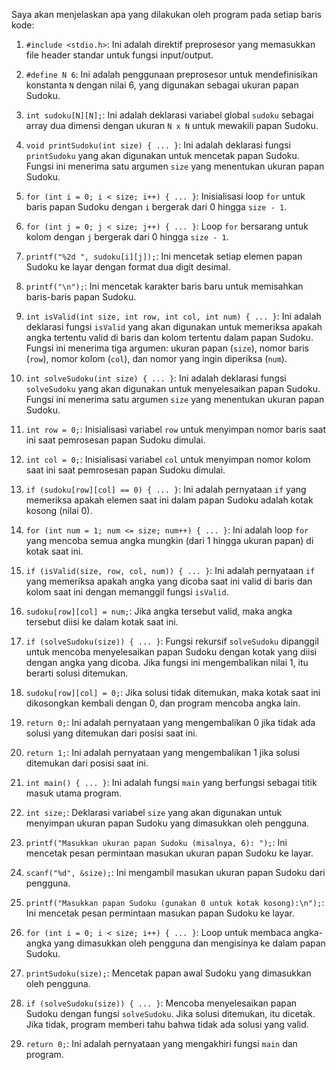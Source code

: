 Saya akan menjelaskan apa yang dilakukan oleh program pada setiap baris kode:

1. `#include <stdio.h>`: Ini adalah direktif preprosesor yang memasukkan file header standar untuk fungsi input/output.

2. `#define N 6`: Ini adalah penggunaan preprosesor untuk mendefinisikan konstanta `N` dengan nilai 6, yang digunakan sebagai ukuran papan Sudoku.

3. `int sudoku[N][N];`: Ini adalah deklarasi variabel global `sudoku` sebagai array dua dimensi dengan ukuran `N x N` untuk mewakili papan Sudoku.

4. `void printSudoku(int size) { ... }`: Ini adalah deklarasi fungsi `printSudoku` yang akan digunakan untuk mencetak papan Sudoku. Fungsi ini menerima satu argumen `size` yang menentukan ukuran papan Sudoku.

5. `for (int i = 0; i < size; i++) { ... }`: Inisialisasi loop `for` untuk baris papan Sudoku dengan `i` bergerak dari 0 hingga `size - 1`.

6. `for (int j = 0; j < size; j++) { ... }`: Loop `for` bersarang untuk kolom dengan `j` bergerak dari 0 hingga `size - 1`.

7. `printf("%2d ", sudoku[i][j]);`: Ini mencetak setiap elemen papan Sudoku ke layar dengan format dua digit desimal.

8. `printf("\n");`: Ini mencetak karakter baris baru untuk memisahkan baris-baris papan Sudoku.

9. `int isValid(int size, int row, int col, int num) { ... }`: Ini adalah deklarasi fungsi `isValid` yang akan digunakan untuk memeriksa apakah angka tertentu valid di baris dan kolom tertentu dalam papan Sudoku. Fungsi ini menerima tiga argumen: ukuran papan (`size`), nomor baris (`row`), nomor kolom (`col`), dan nomor yang ingin diperiksa (`num`).

10. `int solveSudoku(int size) { ... }`: Ini adalah deklarasi fungsi `solveSudoku` yang akan digunakan untuk menyelesaikan papan Sudoku. Fungsi ini menerima satu argumen `size` yang menentukan ukuran papan Sudoku.

11. `int row = 0;`: Inisialisasi variabel `row` untuk menyimpan nomor baris saat ini saat pemrosesan papan Sudoku dimulai.

12. `int col = 0;`: Inisialisasi variabel `col` untuk menyimpan nomor kolom saat ini saat pemrosesan papan Sudoku dimulai.

13. `if (sudoku[row][col] == 0) { ... }`: Ini adalah pernyataan `if` yang memeriksa apakah elemen saat ini dalam papan Sudoku adalah kotak kosong (nilai 0).

14. `for (int num = 1; num <= size; num++) { ... }`: Ini adalah loop `for` yang mencoba semua angka mungkin (dari 1 hingga ukuran papan) di kotak saat ini.

15. `if (isValid(size, row, col, num)) { ... }`: Ini adalah pernyataan `if` yang memeriksa apakah angka yang dicoba saat ini valid di baris dan kolom saat ini dengan memanggil fungsi `isValid`.

16. `sudoku[row][col] = num;`: Jika angka tersebut valid, maka angka tersebut diisi ke dalam kotak saat ini.

17. `if (solveSudoku(size)) { ... }`: Fungsi rekursif `solveSudoku` dipanggil untuk mencoba menyelesaikan papan Sudoku dengan kotak yang diisi dengan angka yang dicoba. Jika fungsi ini mengembalikan nilai 1, itu berarti solusi ditemukan.

18. `sudoku[row][col] = 0;`: Jika solusi tidak ditemukan, maka kotak saat ini dikosongkan kembali dengan 0, dan program mencoba angka lain.

19. `return 0;`: Ini adalah pernyataan yang mengembalikan 0 jika tidak ada solusi yang ditemukan dari posisi saat ini.

20. `return 1;`: Ini adalah pernyataan yang mengembalikan 1 jika solusi ditemukan dari posisi saat ini.

21. `int main() { ... }`: Ini adalah fungsi `main` yang berfungsi sebagai titik masuk utama program.

22. `int size;`: Deklarasi variabel `size` yang akan digunakan untuk menyimpan ukuran papan Sudoku yang dimasukkan oleh pengguna.

23. `printf("Masukkan ukuran papan Sudoku (misalnya, 6): ");`: Ini mencetak pesan permintaan masukan ukuran papan Sudoku ke layar.

24. `scanf("%d", &size);`: Ini mengambil masukan ukuran papan Sudoku dari pengguna.

25. `printf("Masukkan papan Sudoku (gunakan 0 untuk kotak kosong):\n");`: Ini mencetak pesan permintaan masukan papan Sudoku ke layar.

26. `for (int i = 0; i < size; i++) { ... }`: Loop untuk membaca angka-angka yang dimasukkan oleh pengguna dan mengisinya ke dalam papan Sudoku.

27. `printSudoku(size);`: Mencetak papan awal Sudoku yang dimasukkan oleh pengguna.

28. `if (solveSudoku(size)) { ... }`: Mencoba menyelesaikan papan Sudoku dengan fungsi `solveSudoku`. Jika solusi ditemukan, itu dicetak. Jika tidak, program memberi tahu bahwa tidak ada solusi yang valid.

29. `return 0;`: Ini adalah pernyataan yang mengakhiri fungsi `main` dan program.